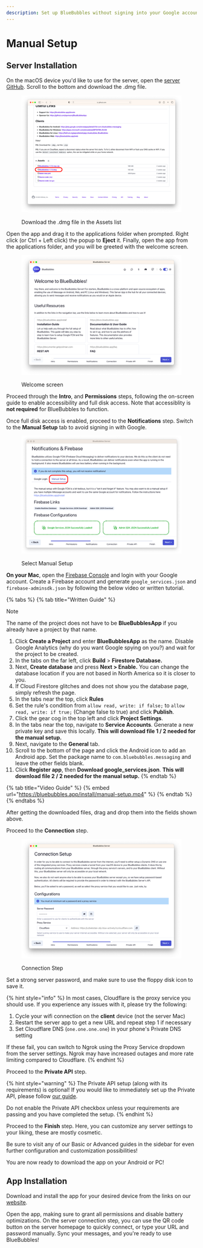 ```yaml
---
description: Set up BlueBubbles without signing into your Google account
---
```


# Manual Setup

## Server Installation

On the macOS device you'd like to use for the server, open the [server GitHub](https://github.com/BlueBubblesApp/bluebubbles-server/releases/latest). Scroll to the bottom and download the .dmg file.

<figure><img src="../.gitbook/assets/Screenshot 2023-05-02 at 12.46.24 PM (1).png" alt=""><figcaption><p>Download the .dmg file in the Assets list</p></figcaption></figure>

Open the app and drag it to the applications folder when prompted. Right click (or Ctrl + Left click) the popup to **Eject** it. Finally, open the app from the applications folder, and you will be greeted with the welcome screen.

<figure><img src="../.gitbook/assets/Screenshot 2023-05-02 at 12.54.20 PM.png" alt=""><figcaption><p>Welcome screen</p></figcaption></figure>

Proceed through the **Intro**, and **Permissions** steps, following the on-screen guide to enable accessibility and full disk access. Note that accessiblity is **not required** for BlueBubbles to function.

Once full disk access is enabled, proceed to the **Notifications** step. Switch to the **Manual Setup** tab to avoid signing in with Google.

<figure><img src="../.gitbook/assets/Screenshot 2023-05-02 at 12.58.45 PM.png" alt=""><figcaption><p>Select Manual Setup</p></figcaption></figure>

**On your Mac**, open the [Firebase Console](https://console.firebase.google.com/) and login with your Google account. Create a Firebase account and generate `google_services.json` and `firebase-adminsdk.json` by following the below video or written tutorial.

{% tabs %}
{% tab title="Written Guide" %}
> [!NOTE]
> The name of the project does not have to be **BlueBubblesApp** if you already have a project by that name.
1. Click **Create a Project** and enter **BlueBubblesApp** as the name. Disable Google Analytics (why do you want Google spying on you?) and wait for the project to be created.
2. In the tabs on the far left, click **Build** > **Firestore Database.**
3. Next, **Create database** and press **Next > Enable.** You can change the database location if you are not based in North America so it is closer to you.
4. If Cloud Firestore glitches and does not show you the database page, simply refresh the page.
5. In the tabs near the top, click **Rules**
6. Set the rule's condition from `allow read, write: if false;` to `allow read, write: if true;` (Change false to true) and click **Publish**.
7. Click the gear cog in the top left and click **Project Settings**.
8. In the tabs near the top, navigate to **Service Accounts**. Generate a new private key and save this locally. **This will download file 1 / 2 needed for the manual setup.**
9. Next, navigate to the **General** tab.
10. Scroll to the bottom of the page and click the Android icon to add an Android app. Set the package name to `com.bluebubbles.messaging` and leave the other fields blank.
11. Click **Register app**, then **Download google\_services.json**. **This will download file 2 / 2 needed for the manual setup.**
{% endtab %}

{% tab title="Video Guide" %}
{% embed url="https://bluebubbles.app/install/manual-setup.mp4" %}
{% endtab %}
{% endtabs %}

After getting the downloaded files, drag and drop them into the fields shown above.

Proceed to the **Connection** step.

<figure><img src="../.gitbook/assets/Screenshot 2023-05-02 at 4.25.02 PM.png" alt=""><figcaption><p>Connection Step</p></figcaption></figure>

Set a strong server password, and make sure to use the floppy disk icon to save it.

{% hint style="info" %}
In most cases, Cloudflare is the proxy service you should use. If you experience any issues with it, please try the following:

1. Cycle your wifi connection on the **client** device (not the server Mac)
2. Restart the server app to get a new URL and repeat step 1 if necessary
3. Set Cloudflare DNS (`one.one.one.one`) in your phone's Private DNS setting

If these fail, you can switch to Ngrok using the Proxy Service dropdown from the server settings. Ngrok may have increased outages and more rate limiting compared to Cloudflare.
{% endhint %}

Proceed to the **Private API** step.

{% hint style="warning" %}
The Private API setup (along with its requirements) is optional! If you would like to immediately set up the Private API, please follow [our guide](https://docs.bluebubbles.app/private-api/installation).

Do not enable the Private API checkbox unless your requirements are passing and you have completed the setup.
{% endhint %}

Proceed to the **Finish** step. Here, you can customize any server settings to your liking, these are mostly cosmetic.

Be sure to visit any of our Basic or Advanced guides in the sidebar for even further configuration and customization possibilities!

You are now ready to download the app on your Android or PC!

## App Installation

Download and install the app for your desired device from the links on our [website](https://bluebubbles.app/downloads/).

Open the app, making sure to grant all permissions and disable battery optimizations. On the server connection step, you can use the QR code button on the server homepage to quickly connect, or type your URL and password manually. Sync your messages, and you're ready to use BlueBubbles!
